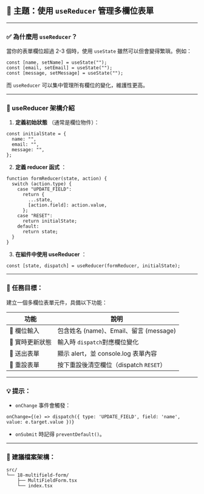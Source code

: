 ## 📘 主題：使用 `useReducer` 管理多欄位表單

---

### ✅ 為什麼用 `useReducer`？

當你的表單欄位超過 2-3 個時，使用 `useState` 雖然可以但會變得繁瑣。例如：

```tsx
const [name, setName] = useState("");
const [email, setEmail] = useState("");
const [message, setMessage] = useState("");
```

而 `useReducer` 可以集中管理所有欄位的變化，維護性更高。

---

### 🔧 useReducer 架構介紹

1. **定義初始狀態** （通常是欄位物件）：

```tsx
const initialState = {
  name: "",
  email: "",
  message: "",
};
```

2. **定義 reducer 函式** ：

```tsx
function formReducer(state, action) {
  switch (action.type) {
    case "UPDATE_FIELD":
      return {
        ...state,
        [action.field]: action.value,
      };
    case "RESET":
      return initialState;
    default:
      return state;
  }
}
```

3. **在組件中使用 useReducer** ：

```tsx
const [state, dispatch] = useReducer(formReducer, initialState);
```

---

### 🧪 任務目標：

建立一個多欄位表單元件，具備以下功能：

| 功能            | 說明                                   |
| --------------- | -------------------------------------- |
| 🔹 欄位輸入     | 包含姓名 (name)、Email、留言 (message) |
| 🔹 實時更新狀態 | 輸入時 `dispatch`對應欄位變化          |
| 🔹 送出表單     | 顯示 alert，並 console.log 表單內容    |
| 🔹 重設表單     | 按下重設後清空欄位（dispatch `RESET`） |

---

### 💡 提示：

- `onChange` 事件會觸發：

```tsx
onChange={(e) => dispatch({ type: 'UPDATE_FIELD', field: 'name', value: e.target.value })}
```

- `onSubmit` 時記得 `preventDefault()`。

---

### 📁 建議檔案架構：

```tsx
src/
└── 18-multifield-form/
    ├── MultiFieldForm.tsx
    └── index.tsx
```
